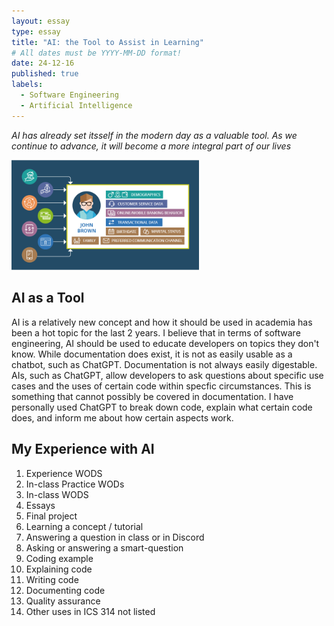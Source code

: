 ```yaml
---
layout: essay
type: essay
title: "AI: the Tool to Assist in Learning"
# All dates must be YYYY-MM-DD format!
date: 24-12-16
published: true
labels:
  - Software Engineering
  - Artificial Intelligence
---
```


*AI has already set itsself in the modern day as a valuable tool. As we continue to advance, it will become a more integral part of our lives*

<img width="300px" class="rounced float-start pe-4" src="/img/codingStandardsPic.webp">

## AI as a Tool

AI is a relatively new concept and how it should be used in academia has been a hot topic for the last 2 years. I believe that in terms of software engineering, AI should be used to educate developers on topics they don't know. While documentation does exist, it is not as easily usable as a chatbot, such as ChatGPT. Documentation is not always easily digestable. AIs, such as ChatGPT, allow developers to ask questions about specific use cases and the uses of certain code within specfic circumstances. This is something that cannot possibly be covered in documentation. I have personally used ChatGPT to break down code, explain what certain code does, and inform me about how certain aspects work. 

## My Experience with AI

1. Experience WODS
2. In-class Practice WODs
3. In-class WODS
4. Essays
5. Final project
6. Learning a concept / tutorial
7. Answering a question in class or in Discord
8. Asking or answering a smart-question
9. Coding example
10. Explaining code
11. Writing code
12. Documenting code
13. Quality assurance
14. Other uses in ICS 314 not listed
